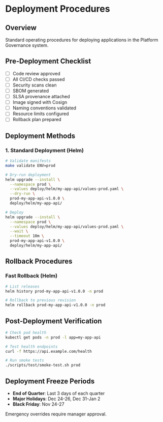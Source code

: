 # Deployment Procedures

## Overview
Standard operating procedures for deploying applications in the Platform Governance system.

## Pre-Deployment Checklist

- [ ] Code review approved
- [ ] All CI/CD checks passed
- [ ] Security scans clean
- [ ] SBOM generated
- [ ] SLSA provenance attached
- [ ] Image signed with Cosign
- [ ] Naming conventions validated
- [ ] Resource limits configured
- [ ] Rollback plan prepared

## Deployment Methods

### 1. Standard Deployment (Helm)

```bash
# Validate manifests
make validate ENV=prod

# Dry-run deployment
helm upgrade --install \
  --namespace prod \
  --values deploy/helm/my-app-api/values-prod.yaml \
  --dry-run \
  prod-my-app-api-v1.0.0 \
  deploy/helm/my-app-api/

# Deploy
helm upgrade --install \
  --namespace prod \
  --values deploy/helm/my-app-api/values-prod.yaml \
  --wait \
  --timeout 10m \
  prod-my-app-api-v1.0.0 \
  deploy/helm/my-app-api/
```

## Rollback Procedures

### Fast Rollback (Helm)

```bash
# List releases
helm history prod-my-app-api-v1.0.0 -n prod

# Rollback to previous revision
helm rollback prod-my-app-api-v1.0.0 -n prod
```

## Post-Deployment Verification

```bash
# Check pod health
kubectl get pods -n prod -l app=my-app-api

# Test health endpoints
curl -f https://api.example.com/health

# Run smoke tests
./scripts/test/smoke-test.sh prod
```

## Deployment Freeze Periods

- **End of Quarter**: Last 3 days of each quarter
- **Major Holidays**: Dec 24-26, Dec 31-Jan 2
- **Black Friday**: Nov 24-27

Emergency overrides require manager approval.
